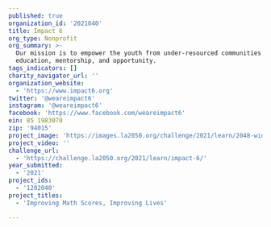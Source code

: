 ```yaml
---
published: true
organization_id: '2021040'
title: Impact 6
org_type: Nonprofit
org_summary: >-
  Our mission is to empower the youth from under-resourced communities through
  education, mentorship, and opportunity.
tags_indicators: []
charity_navigator_url: ''
organization_website:
  - 'https://www.impact6.org'
twitter: '@weareimpact6'
instagram: '@weareimpact6'
facebook: 'https://www.facebook.com/weareimpact6'
ein: 85 1983070
zip: '94015'
project_image: 'https://images.la2050.org/challenge/2021/learn/2048-wide/impact-6.jpg'
project_video: ''
challenge_url:
  - 'https://challenge.la2050.org/2021/learn/impact-6/'
year_submitted:
  - '2021'
project_ids:
  - '1202040'
project_titles:
  - 'Improving Math Scores, Improving Lives'

---
```

